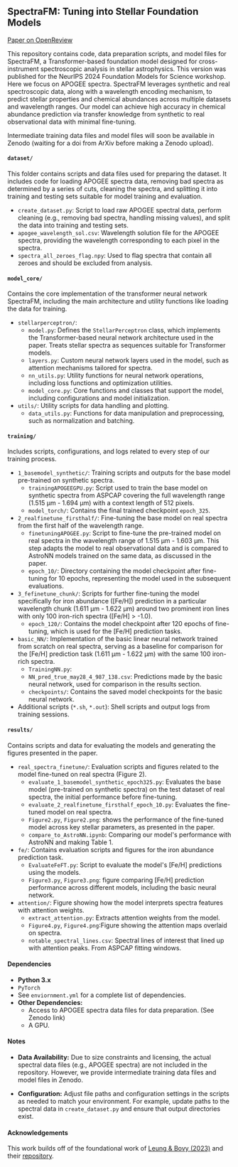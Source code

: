 ## SpectraFM: Tuning into Stellar Foundation Models

[Paper on OpenReview](https://openreview.net/forum?id=HLEQrER65D)

This repository contains code, data preparation scripts, and model files for SpectraFM, a Transformer-based foundation model designed for cross-instrument spectroscopic analysis in stellar astrophysics. This version was published for the NeurIPS 2024 Foundation Models for Science workshop. Here we focus on APOGEE spectra. SpectraFM leverages synthetic and real spectroscopic data, along with a wavelength encoding mechanism, to predict stellar properties and chemical abundances across multiple datasets and wavelength ranges. Our model can achieve high accuracy in chemical abundance prediction via transfer knowledge from synthetic to real observational data with minimal fine-tuning.

Intermediate training data files and model files will soon be available in Zenodo (waiting for a doi from ArXiv before making a Zenodo upload).

#### `dataset/`

This folder contains scripts and data files used for preparing the dataset. It includes code for loading APOGEE spectra data, removing bad spectra as determined by a series of cuts, cleaning the spectra, and splitting it into training and testing sets suitable for model training and evaluation.

- `create_dataset.py`: Script to load raw APOGEE spectral data, perform cleaning (e.g., removing bad spectra, handling missing values), and split the data into training and testing sets.
- `apogee_wavelength_sol.csv`: Wavelength solution file for the APOGEE spectra, providing the wavelength corresponding to each pixel in the spectra.
- `spectra_all_zeroes_flag.npy`: Used to flag spectra that contain all zeroes and should be excluded from analysis.


#### `model_core/`

Contains the core implementation of the transformer neural network SpectraFM, including the main architecture and utility functions like loading the data for training.

- `stellarperceptron/`:
  - `model.py`: Defines the `StellarPerceptron` class, which implements the Transformer-based neural network architecture used in the paper. Treats stellar spectra as sequences suitable for Transformer models.
  - `layers.py`: Custom neural network layers used in the model, such as attention mechanisms tailored for spectra.
  - `nn_utils.py`: Utility functions for neural network operations, including loss functions and optimization utilities.
  - `model_core.py`: Core functions and classes that support the model, including configurations and model initialization.
- `utils/`: Utility scripts for data handling and plotting.
  - `data_utils.py`: Functions for data manipulation and preprocessing, such as normalization and batching.

#### `training/`

Includes scripts, configurations, and logs related to every step of our training process.

- `1_basemodel_synthetic/`: Training scripts and outputs for the base model pre-trained on synthetic spectra.
  - `trainingAPOGEEGPU.py`: Script used to train the base model on synthetic spectra from ASPCAP covering the full wavelength range (1.515 μm - 1.694 μm) with a context length of 512 pixels.
  - `model_torch/`: Contains the final trained checkpoint `epoch_325`.
- `2_realfinetune_firsthalf/`: Fine-tuning the base model on real spectra from the first half of the wavelength range.
  - `finetuningAPOGEE.py`: Script to fine-tune the pre-trained model on real spectra in the wavelength range of 1.515 μm - 1.603 μm. This step adapts the model to real observational data and is compared to AstroNN models trained on the same data, as discussed in the paper.
  - `epoch_10/`: Directory containing the model checkpoint after fine-tuning for 10 epochs, representing the model used in the subsequent evaluations.
- `3_fefinetune_chunk/`: Scripts for further fine-tuning the model specifically for iron abundance ([Fe/H]) prediction in a particular wavelength chunk (1.611 μm - 1.622 μm) around two prominent iron lines with only 100 iron-rich spectra ([Fe/H] > -1.0).
  - `epoch_120/`: Contains the model checkpoint after 120 epochs of fine-tuning, which is used for the [Fe/H] prediction tasks.
- `basic_NN/`: Implementation of the basic linear neural network trained from scratch on real spectra, serving as a baseline for comparison for the [Fe/H] prediction task (1.611 μm - 1.622 μm) with the same 100 iron-rich spectra.
  - `TrainingNN.py`:
  - `NN_pred_true_may28_4_987_138.csv`: Predictions made by the basic neural network, used for comparison in the results section.
  - `checkpoints/`: Contains the saved model checkpoints for the basic neural network.
- Additional scripts (`*.sh`, `*.out`): Shell scripts and output logs from training sessions.

#### `results/`

Contains scripts and data for evaluating the models and generating the figures presented in the paper.

- `real_spectra_finetune/`: Evaluation scripts and figures related to the model fine-tuned on real spectra (Figure 2).
  - `evaluate_1_basemodel_synthetic_epoch325.py`: Evaluates the base model (pre-trained on synthetic spectra) on the test dataset of real spectra, the initial performance before fine-tuning.
  - `evaluate_2_realfinetune_firsthalf_epoch_10.py`: Evaluates the fine-tuned model on real spectra.
  - `Figure2.py`, `Figure2.png`: shows the performance of the fine-tuned model across key stellar parameters, as presented in the paper.
  - `compare_to_AstroNN.ipynb`: Comparing our model's performance with AstroNN and making Table 1.
- `fe/`: Contains evaluation scripts and figures for the iron abundance prediction task.
  - `EvaluateFeFT.py`: Script to evaluate the model's [Fe/H] predictions using the models.
  - `Figure3.py`, `Figure3.png`: figure comparing [Fe/H] prediction performance across different models, including the basic neural network.
- `attention/`: Figure showing how the model interprets spectra features with attention weights.
  - `extract_attention.py`: Extracts attention weights from the model.
  - `Figure4.py`, `Figure4.png`:Figure showing the attention maps overlaid on spectra.
  - `notable_spectral_lines.csv`: Spectral lines of interest that lined up with attention peaks. From ASPCAP fitting windows.

#### Dependencies

- **Python 3.x**
- `PyTorch`
- See `enviornment.yml` for a complete list of dependencies.
- **Other Dependencies:**
  - Access to APOGEE spectra data files for data preparation. (See Zenodo link)
  - A GPU.

#### Notes

- **Data Availability:** Due to size constraints and licensing, the actual spectral data files (e.g., APOGEE spectra) are not included in the repository. However, we provide intermediate training data files and model files in Zenodo.

- **Configuration:** Adjust file paths and configuration settings in the scripts as needed to match your environment. For example, update paths to the spectral data in `create_dataset.py` and ensure that output directories exist.


#### Acknowledgements

This work builds off of the foundational work of [Leung & Bovy (2023)](https://arxiv.org/abs/2308.10944) and their [repository](https://github.com/henrysky/astroNN_stars_foundation).
